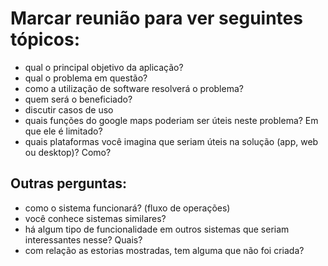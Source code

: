 # Marcar reunião para ver seguintes tópicos:

- qual o principal objetivo da aplicação?
- qual o problema em questão?
- como a utilização de software resolverá o problema?
- quem será o beneficiado?
- discutir casos de uso
- quais funções do google maps poderiam ser úteis neste problema? Em que ele é limitado?
- quais plataformas você imagina que seriam úteis na solução (app, web ou desktop)? Como?

## Outras perguntas:

- como o sistema funcionará? (fluxo de operações)
- você conhece sistemas similares?
- há algum tipo de funcionalidade em outros sistemas que seriam interessantes nesse? Quais?
- com relação as estorias mostradas, tem alguma que não foi criada?
